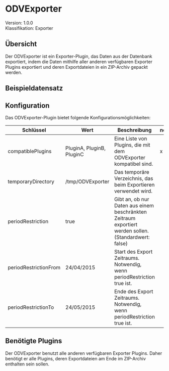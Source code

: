 # ODVExporter
Version: 1.0.0  
Klassifikation: Exporter

Übersicht
-----
Der ODVExporter ist ein Exporter-Plugin, das Daten aus der Datenbank exportiert, indem die Daten mithilfe aller anderen verfügbaren Exporter Plugins exportiert und deren Exportdateien in ein ZIP-Archiv gepackt werden.

Beispieldatensatz
-----

Konfiguration
-----
Das ODVExporter-Plugin bietet folgende Konfigurationsmöglichkeiten:

| Schlüssel  | Wert | Beschreibung | notwendig |
| ------------- | ------------- |  ------------- | ------------- |
| compatiblePlugins | PluginA, PluginB, PluginC | Eine Liste von Plugins, die mit dem ODVExporter kompatibel sind. | x
| temporaryDirectory | /tmp/ODVExporter | Das temporäre Verzeichnis, das beim Exportieren verwendet wird. | 
| periodRestriction | true | Gibt an, ob nur Daten aus einem beschränkten Zeitraum exportiert werden sollen. (Standardwert: false) | 
| periodRestrictionFrom | 24/04/2015 | Start des Export Zeitraums. Notwendig, wenn periodRestriction true ist. |
| periodRestrictionTo | 24/05/2015 | Ende des Export Zeitraums. Notwendig, wenn periodRestriction true ist. |

Benötigte Plugins
-----
Der ODVExporter benutzt alle anderen verfügbaren Exporter Plugins. Daher benötigt er alle Plugins, deren Exportdateien am Ende im ZIP-Archiv enthalten sein sollen.